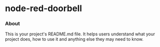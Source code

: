 node-red-doorbell
=================

### About

This is your project's README.md file. It helps users understand what your
project does, how to use it and anything else they may need to know.